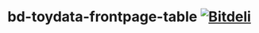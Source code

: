 
bd-toydata-frontpage-table   [ ![Bitdeli](http://github-analytics.bitdeli.com/bd_badge.png) ](http://bitdeli.com "Bitdeli")
==========================
